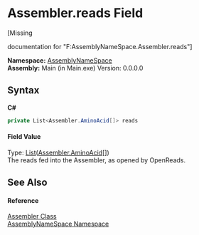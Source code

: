 # Assembler.reads Field
 

\[Missing <summary> documentation for "F:AssemblyNameSpace.Assembler.reads"\]

**Namespace:**&nbsp;<a href="6bcc80ef-5cfd-db5f-1eb2-7297d1c16397">AssemblyNameSpace</a><br />**Assembly:**&nbsp;Main (in Main.exe) Version: 0.0.0.0

## Syntax

**C#**<br />
``` C#
private List<Assembler.AminoAcid[]> reads
```


#### Field Value
Type: <a href="http://msdn2.microsoft.com/en-us/library/6sh2ey19" target="_blank">List</a>(<a href="6c08d832-b4a6-5a74-e503-fb03127f8c59">Assembler.AminoAcid</a>[])<br />The reads fed into the Assembler, as opened by OpenReads.

## See Also


#### Reference
<a href="ff4e346f-08ba-ff2f-52cf-831920161b16">Assembler Class</a><br /><a href="6bcc80ef-5cfd-db5f-1eb2-7297d1c16397">AssemblyNameSpace Namespace</a><br />